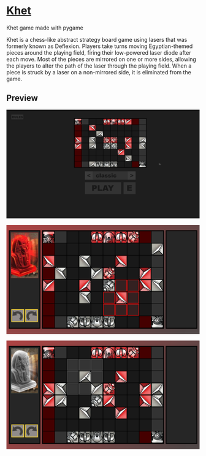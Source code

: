 # [Khet](https://en.wikipedia.org/wiki/Khet_(game))
 Khet game made with pygame

Khet is a chess-like abstract strategy board game using lasers that was formerly known as Deflexion. Players take turns moving Egyptian-themed pieces around the playing field, firing their low-powered laser diode after each move. Most of the pieces are mirrored on one or more sides, allowing the players to alter the path of the laser through the playing field. When a piece is struck by a laser on a non-mirrored side, it is eliminated from the game.


## Preview

![menu](https://github.com/2O4/khet/blob/master/ressources/git/1.png)

![gameplay](https://github.com/2O4/khet/blob/master/ressources/git/2.png)

![gameplay](https://github.com/2O4/khet/blob/master/ressources/git/3.png)

